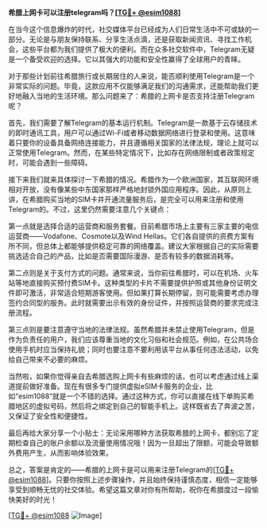 **希腊上网卡可以注册telegram吗？[[TG💪+ @esim1088](https://t.me/s/esim1088)]**

在当今这个信息爆炸的时代，社交媒体平台已经成为人们日常生活中不可或缺的一部分。无论是与朋友保持联系、分享生活点滴，还是获取新闻资讯、寻找工作机会，这些平台都为我们提供了极大的便利。而在众多社交软件中，Telegram无疑是一个备受欢迎的选择。它以其强大的功能和安全性赢得了全球用户的青睐。

对于那些计划前往希腊旅行或长期居住的人来说，能否顺利使用Telegram是一个非常实际的问题。毕竟，这款应用不仅能够满足我们的沟通需求，还能帮助我们更好地融入当地的生活环境。那么问题来了：希腊的上网卡是否支持注册Telegram呢？

首先，我们需要了解Telegram的基本运行机制。Telegram是一款基于云存储技术的即时通讯工具，用户可以通过Wi-Fi或者移动数据网络进行登录和使用。这意味着只要你的设备具备网络连接能力，并且遵循相关国家的法律法规，理论上就可以正常使用Telegram。然而，在某些特定情况下，比如存在网络限制或者政策规定时，可能会遇到一些障碍。

接下来我们就来具体探讨一下希腊的情况。希腊作为一个欧洲国家，其互联网环境相对开放，没有像某些中东国家那样严格地封锁外国应用程序。因此，从原则上讲，在希腊购买当地的SIM卡并开通流量服务后，是完全可以用来注册和使用Telegram的。不过，这里仍然需要注意几个关键点：

第一点就是选择合适的运营商和服务套餐。目前希腊市场上主要有三家主要的电信运营商——Vodafone、Cosmote以及Wind Hellas。它们各自提供的资费方案有所不同，但总体上都能够提供稳定可靠的网络覆盖。建议大家根据自己的实际需要挑选适合自己的产品，比如是否需要国际漫游、是否有较多的数据消耗等。

第二点则是关于支付方式的问题。通常来说，当你前往希腊时，可以在机场、火车站等地直接购买预付费SIM卡。这种类型的卡片不需要提供护照或其他身份证明文件即可激活，非常适合短期游客使用。但如果打算长期停留，则可能需要考虑办理签约合同型的服务。此时就需要出示有效的身份证件，并按照运营商的要求完成注册流程。

第三点则是要注意遵守当地的法律法规。虽然希腊并未禁止使用Telegram，但是作为负责任的用户，我们应该尊重当地的文化习俗和社会规范。例如，在公共场合使用手机时应当保持礼貌；同时也要注意不要利用该平台从事任何违法活动，以免给自己带来不必要的麻烦。

当然啦，如果你觉得亲自去希腊选购上网卡有些麻烦的话，也可以考虑通过线上渠道提前做好准备。现在有很多专门提供虚拟eSIM卡服务的企业，比如“esim1088”就是一个不错的选择。通过这种方式，你可以直接在线下单购买希腊地区的虚拟号码，然后将之绑定到自己的智能手机上。这样既省去了奔波之苦，又保证了安全性和便捷性。

最后再给大家分享一个小贴士：无论采用哪种方法获取希腊的上网卡，都别忘了定期检查自己的账户余额以及流量使用情况哦！因为一旦超出了限额，可能会导致额外费用产生，从而影响体验效果。

总之，答案是肯定的——希腊的上网卡是可以用来注册Telegram的[[TG💪+ @esim1088](https://t.me/s/esim1088)]。只要你按照上述步骤操作，并且始终保持谨慎态度，相信一定能够享受到顺畅无忧的社交体验。希望这篇文章对你有所帮助，祝你在希腊度过一段愉快美好的时光！

[[TG💪+ @esim1088](https://t.me/s/esim1088) ![Image](https://i.postimg.cc/4NQfJmqS/Snipaste-2025-05-13-00-14-12.png)]